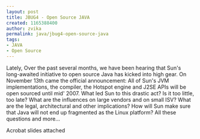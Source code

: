 ```yaml
---
layout: post
title: JBUG4 - Open Source JAVA
created: 1165388400
author: zvika
permalink: java/jbug4-open-source-java
tags:
- JAVA
- Open Source
---
```

<p>Lately, Over the past several months, we have been hearing that Sun's long-awaited initiative to open source Java has kicked into high gear. On November 13th came the official announcement: All of Sun's JVM implementations, the compiler, the Hotspot engine and J2SE APIs will be open sourced until mid' 2007. What led Sun to this drastic act? Is it too little, too late? What are the influences on large vendors and on small ISV? What are the legal, architectural and other implications? How will Sun make sure that Java will not end up fragmented as the Linux platform? All these questions and more...</p>
<p>Acrobat slides attached</p>
